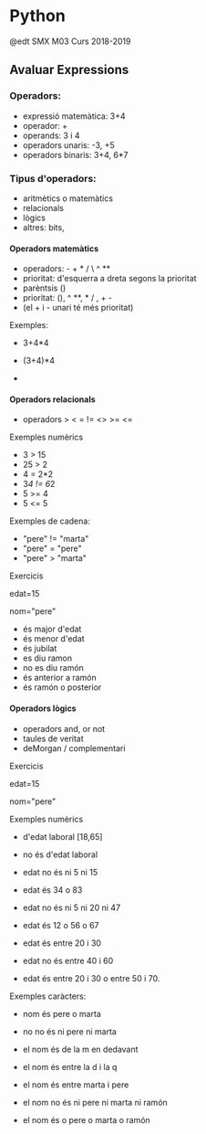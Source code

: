 # Python
@edt SMX M03 Curs 2018-2019

## Avaluar Expressions

### Operadors:

 * expressió matemàtica: 3+4
 * operador: +
 * operands: 3 i 4
 * operadors unaris: -3, +5
 * operadors binaris: 3+4, 6*7



### Tipus d'operadors:

 * aritmètics o matemàtics
 * relacionals
 * lògics
 * altres: bits,

#### Operadors matemàtics

 * operadors: - + * / \ ^ ** 
 * prioritat: d'esquerra a dreta segons la prioritat
 * parèntsis ()
 * prioritat: (), ^ **, * / , + - 
 * (el + i - unari té més prioritat)

 
Exemples:
 
  * 3+4*4
  * (3+4)*4

  * 

#### Operadors relacionals

  * operadors > < = != <> >= <=

Exemples numèrics

  * 3 > 15
  * 25 > 2
  * 4 = 2*2
  * 3*4 != 6*2
  * 5 >= 4
  * 5 <= 5
  
Exemples de cadena:

  * "pere" != "marta"
  * "pere" = "pere"
  * "pere" > "marta"

Exercicis
 
  edat=15

  nom="pere"

  * és major d'edat
  * és menor d'edat
  * és jubilat
  * es diu ramon
  * no es diu ramón
  * és anterior a ramón
  * és ramón o posterior


#### Operadors lògics

 * operadors and, or not
 * taules de veritat
 * deMorgan / complementari
 

Exercicis

 edat=15

 nom="pere"


Exemples numèrics

  * d'edat laboral [18,65]
  * no és d'edat laboral
  * edat no és ni 5 ni 15
  * edat és 34 o 83
  * edat no és ni 5 ni 20 ni 47
  * edat és 12 o 56 o 67

  * edat és entre 20 i 30
  * edat no és entre 40 i 60

  * edat és entre 20 i 30 o entre 50 i 70.


Exemples caràcters:

  * nom és pere o marta
  * no no és ni pere ni marta
  * el nom és de la m en dedavant
  * el nom és entre la d i la q
  * el nom és entre marta i pere

  * el nom no és ni pere ni marta ni ramón
  * el nom és o pere o marta o ramón


